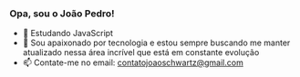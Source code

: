 ### Opa, sou o João Pedro!

- 🌱 Estudando JavaScript
- 💬 Sou apaixonado por tecnologia e estou sempre buscando me manter atualizado nessa área incrível que está em constante evolução
- 📫 Contate-me no email: contatojoaoschwartz@gmail.com 

